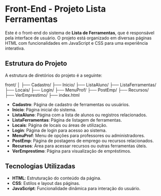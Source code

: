 # Front-End - Projeto Lista Ferramentas

Este é o front-end do sistema de **Lista de Ferramentas**, que é responsável pela interface de usuário. O projeto está organizado em diversas páginas HTML com funcionalidades em JavaScript e CSS para uma experiência interativa.

## Estrutura do Projeto

A estrutura de diretórios do projeto é a seguinte:

front/
│
├── Cadastro/
├── Inicio/
├── ListaAluno/
├── ListaFerramentas/
├── Locais/
├── Login/
├── MenuProf/
├── PostEmp/
├── Recursos/
├── VerEmprestimo/
├── index.html



- **Cadastro**: Página de cadastro de ferramentas ou usuários.
- **Inicio**: Página inicial do sistema.
- **ListaAluno**: Página com a lista de alunos ou registros relacionados.
- **ListaFerramentas**: Página de listagem de ferramentas.
- **Locais**: Página de locais ou áreas de utilização.
- **Login**: Página de login para acesso ao sistema.
- **MenuProf**: Menu de opções para professores ou administradores.
- **PostEmp**: Página de postagens de emprego ou recursos relacionados.
- **Recursos**: Área para acessar recursos ou outras ferramentas úteis.
- **VerEmprestimo**: Página para visualização de empréstimos.

## Tecnologias Utilizadas

- **HTML**: Estruturação do conteúdo da página.
- **CSS**: Estilos e layout das páginas.
- **JavaScript**: Funcionalidade dinâmica para interação do usuário.

